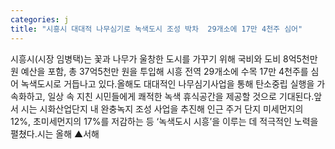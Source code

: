 ```yaml
---
categories: j
title: "시흥시 대대적 나무심기로 녹색도시 조성 박차  29개소에 17만 4천주 심어"
---
```

시흥시(시장 임병택)는 꽃과 나무가 울창한 도시를 가꾸기 위해 국비와 도비 8억5천만 원 예산을 포함, 총 37억5천만 원을 투입해 시흥 전역 29개소에 수목 17만 4천주를 심어 녹색도시로 거듭나고 있다.올해도 대대적인 나무심기사업을 통해 탄소중립 실행을 가속화하고, 일상 속 지친 시민들에게 쾌적한 녹색 휴식공간을 제공할 것으로 기대된다.앞서 시는 시화산업단지 내 완충녹지 조성 사업을 추진해 인근 주거 단지 미세먼지의 12%, 초미세먼지의 17%를 저감하는 등 ‘녹색도시 시흥’을 이루는 데 적극적인 노력을 펼쳤다.시는 올해 ▲서해